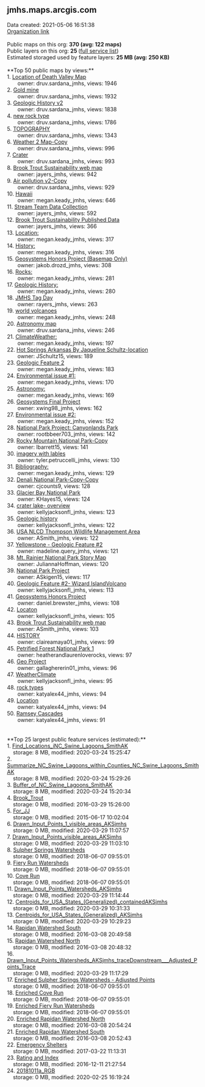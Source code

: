 <h2>jmhs.maps.arcgis.com</h2> Data created: 2021-05-06 16:51:38 <br /><a target='new' href='https://jmhs.maps.arcgis.com'>Organization link</a><br /><br />Public maps on this org: <b>370 (avg: 122 maps)</b><br />Public layers on this org: <b>25 </b>(<a target='new' href='https://services.arcgis.com/kEp1uXh3oRyaQ3ns/ArcGIS/rest/services'>full service list</a>)<br />Estimated storaged used by feature layers: <b>25 MB (avg: 250 KB)</b><br /><br />**Top 50 public maps by views:**<br />  1. <a target='new' href='https://www.arcgis.com/home/item.html?id=10625fa025dd4556ad7b9872dd44f938'>Location of Death Valley Map</a> <br />  &nbsp;&nbsp;&nbsp;&nbsp; &nbsp;&nbsp;owner: druv.sardana_jmhs, views: 1946<br />  2. <a target='new' href='https://www.arcgis.com/home/item.html?id=3d4ae4e2ec204bff8feeabf91fa032d0'>Gold mine</a> <br />  &nbsp;&nbsp;&nbsp;&nbsp; &nbsp;&nbsp;owner: druv.sardana_jmhs, views: 1932<br />  3. <a target='new' href='https://www.arcgis.com/home/item.html?id=d3876fb42b654058a9163ece9e8640cb'>Geologic History v2</a> <br />  &nbsp;&nbsp;&nbsp;&nbsp; &nbsp;&nbsp;owner: druv.sardana_jmhs, views: 1838<br />  4. <a target='new' href='https://www.arcgis.com/home/item.html?id=a2c1c1a3fae548438191bad5bb733dd1'>new rock type</a> <br />  &nbsp;&nbsp;&nbsp;&nbsp; &nbsp;&nbsp;owner: druv.sardana_jmhs, views: 1786<br />  5. <a target='new' href='https://www.arcgis.com/home/item.html?id=93ae617a81aa41ea9f2d2daaac6e2cf6'>TOPOGRAPHY</a> <br />  &nbsp;&nbsp;&nbsp;&nbsp; &nbsp;&nbsp;owner: druv.sardana_jmhs, views: 1343<br />  6. <a target='new' href='https://www.arcgis.com/home/item.html?id=eb1baaba71f842339b81b1fcc418f881'>Weather 2 Map-Copy</a> <br />  &nbsp;&nbsp;&nbsp;&nbsp; &nbsp;&nbsp;owner: druv.sardana_jmhs, views: 996<br />  7. <a target='new' href='https://www.arcgis.com/home/item.html?id=abe2910f5131460e8284b6fe295813e6'>Crater</a> <br />  &nbsp;&nbsp;&nbsp;&nbsp; &nbsp;&nbsp;owner: druv.sardana_jmhs, views: 993<br />  8. <a target='new' href='https://www.arcgis.com/home/item.html?id=809f8daa97de42ae9367b078cc2bbc31'>Brook Trout Sustainability web map</a> <br />  &nbsp;&nbsp;&nbsp;&nbsp; &nbsp;&nbsp;owner: jayers_jmhs, views: 942<br />  9. <a target='new' href='https://www.arcgis.com/home/item.html?id=9bcecdbc768e4816b50910d1bbc188b0'>Air pollution v2-Copy</a> <br />  &nbsp;&nbsp;&nbsp;&nbsp; &nbsp;&nbsp;owner: druv.sardana_jmhs, views: 929<br />  10. <a target='new' href='https://www.arcgis.com/home/item.html?id=d64b674b01264af990edb86948dd7114'>Hawaii</a> <br />  &nbsp;&nbsp;&nbsp;&nbsp; &nbsp;&nbsp;owner: megan.keady_jmhs, views: 646<br />  11. <a target='new' href='https://www.arcgis.com/home/item.html?id=237459d7e33042ea94e99fc473406d26'>Stream Team Data Collection</a> <br />  &nbsp;&nbsp;&nbsp;&nbsp; &nbsp;&nbsp;owner: jayers_jmhs, views: 592<br />  12. <a target='new' href='https://www.arcgis.com/home/item.html?id=cba454ea6fb44720a26338902eb3387c'>Brook Trout Sustainability Published Data</a> <br />  &nbsp;&nbsp;&nbsp;&nbsp; &nbsp;&nbsp;owner: jayers_jmhs, views: 366<br />  13. <a target='new' href='https://www.arcgis.com/home/item.html?id=bdc4fa92ec9c41d397650389806067db'>Location:</a> <br />  &nbsp;&nbsp;&nbsp;&nbsp; &nbsp;&nbsp;owner: megan.keady_jmhs, views: 317<br />  14. <a target='new' href='https://www.arcgis.com/home/item.html?id=1fe2666801e2468ab66ba3b6c00c2c1b'>History:</a> <br />  &nbsp;&nbsp;&nbsp;&nbsp; &nbsp;&nbsp;owner: megan.keady_jmhs, views: 316<br />  15. <a target='new' href='https://www.arcgis.com/home/item.html?id=34f204d379bb4bcb941c79936f37fadf'>Geosystems Honors Project (Basemap Only)</a> <br />  &nbsp;&nbsp;&nbsp;&nbsp; &nbsp;&nbsp;owner: jakob.drozd_jmhs, views: 308<br />  16. <a target='new' href='https://www.arcgis.com/home/item.html?id=a412689a1683428da6bf3991e8fd9490'>Rocks: </a> <br />  &nbsp;&nbsp;&nbsp;&nbsp; &nbsp;&nbsp;owner: megan.keady_jmhs, views: 281<br />  17. <a target='new' href='https://www.arcgis.com/home/item.html?id=3c71b23230a74cdeb801ae05ea391eee'>Geologic History:</a> <br />  &nbsp;&nbsp;&nbsp;&nbsp; &nbsp;&nbsp;owner: megan.keady_jmhs, views: 280<br />  18. <a target='new' href='https://www.arcgis.com/home/item.html?id=03411d85b012463c811a240902bcd295'>JMHS Tag Day</a> <br />  &nbsp;&nbsp;&nbsp;&nbsp; &nbsp;&nbsp;owner: rayers_jmhs, views: 263<br />  19. <a target='new' href='https://www.arcgis.com/home/item.html?id=8da16d4f42c049f1ba60cee7b056423a'>world volcanoes</a> <br />  &nbsp;&nbsp;&nbsp;&nbsp; &nbsp;&nbsp;owner: megan.keady_jmhs, views: 248<br />  20. <a target='new' href='https://www.arcgis.com/home/item.html?id=aac098af3d3644fea1e92f950a269b2f'>Astronomy map</a> <br />  &nbsp;&nbsp;&nbsp;&nbsp; &nbsp;&nbsp;owner: druv.sardana_jmhs, views: 246<br />  21. <a target='new' href='https://www.arcgis.com/home/item.html?id=a254ff7f758643c6ad66e636be117bb6'>ClimateWeather:</a> <br />  &nbsp;&nbsp;&nbsp;&nbsp; &nbsp;&nbsp;owner: megan.keady_jmhs, views: 197<br />  22. <a target='new' href='https://www.arcgis.com/home/item.html?id=b37ecbe22c6f42c3bfef63542352d36c'>Hot Springs Arkansas By Jaqueline Schultz-location</a> <br />  &nbsp;&nbsp;&nbsp;&nbsp; &nbsp;&nbsp;owner: JSchultz15, views: 189<br />  23. <a target='new' href='https://www.arcgis.com/home/item.html?id=39d45ee46f61412f96f850fc8a937777'>Geologic Feature 2</a> <br />  &nbsp;&nbsp;&nbsp;&nbsp; &nbsp;&nbsp;owner: megan.keady_jmhs, views: 183<br />  24. <a target='new' href='https://www.arcgis.com/home/item.html?id=0e3f3d61d69c4d16aae2c0b36987ba23'>Environmental issue #1:</a> <br />  &nbsp;&nbsp;&nbsp;&nbsp; &nbsp;&nbsp;owner: megan.keady_jmhs, views: 170<br />  25. <a target='new' href='https://www.arcgis.com/home/item.html?id=7c1170286718423bba6c5b8d0274a7b8'>Astronomy:</a> <br />  &nbsp;&nbsp;&nbsp;&nbsp; &nbsp;&nbsp;owner: megan.keady_jmhs, views: 169<br />  26. <a target='new' href='https://www.arcgis.com/home/item.html?id=e5ad3395dc584fe58c783d2c7fde66be'>Geosystems Final Project</a> <br />  &nbsp;&nbsp;&nbsp;&nbsp; &nbsp;&nbsp;owner: xwing98_jmhs, views: 162<br />  27. <a target='new' href='https://www.arcgis.com/home/item.html?id=964e100d218a47888ad94cbe236107ce'>Environmental issue #2:</a> <br />  &nbsp;&nbsp;&nbsp;&nbsp; &nbsp;&nbsp;owner: megan.keady_jmhs, views: 152<br />  28. <a target='new' href='https://www.arcgis.com/home/item.html?id=0593090d2e1b41aa8b5605a8b33337be'>National Park Project: Canyonlands Park</a> <br />  &nbsp;&nbsp;&nbsp;&nbsp; &nbsp;&nbsp;owner: rootbbeer703_jmhs, views: 142<br />  29. <a target='new' href='https://www.arcgis.com/home/item.html?id=f9f6605ec6394de7a663a7b44b158c0a'>Rocky Mountain National Park-Copy</a> <br />  &nbsp;&nbsp;&nbsp;&nbsp; &nbsp;&nbsp;owner: lbarrett15, views: 141<br />  30. <a target='new' href='https://www.arcgis.com/home/item.html?id=90f6e2fc80dd4c24a0a757417960425a'>imagery with lables</a> <br />  &nbsp;&nbsp;&nbsp;&nbsp; &nbsp;&nbsp;owner: tyler.petruccelli_jmhs, views: 130<br />  31. <a target='new' href='https://www.arcgis.com/home/item.html?id=26ed085cb53a47a2bb0ad8b3db66e90c'>Bibliography:</a> <br />  &nbsp;&nbsp;&nbsp;&nbsp; &nbsp;&nbsp;owner: megan.keady_jmhs, views: 129<br />  32. <a target='new' href='https://www.arcgis.com/home/item.html?id=43dfbd14502a42a28f538697cc74da94'>Denali National Park-Copy-Copy</a> <br />  &nbsp;&nbsp;&nbsp;&nbsp; &nbsp;&nbsp;owner: cjcounts9, views: 128<br />  33. <a target='new' href='https://www.arcgis.com/home/item.html?id=8e0553613adb475f9d8ac009af28dbe8'>Glacier Bay National Park</a> <br />  &nbsp;&nbsp;&nbsp;&nbsp; &nbsp;&nbsp;owner: KHayes15, views: 124<br />  34. <a target='new' href='https://www.arcgis.com/home/item.html?id=bff72502935c48e5861e4eff79fd9d1d'>crater lake- overview</a> <br />  &nbsp;&nbsp;&nbsp;&nbsp; &nbsp;&nbsp;owner: kellyjacksonfl_jmhs, views: 123<br />  35. <a target='new' href='https://www.arcgis.com/home/item.html?id=c6d17058358349cb84c4cf9177ce82e3'>Geologic history</a> <br />  &nbsp;&nbsp;&nbsp;&nbsp; &nbsp;&nbsp;owner: kellyjacksonfl_jmhs, views: 122<br />  36. <a target='new' href='https://www.arcgis.com/home/item.html?id=773af80a2199452cb1a90d74adc7ad73'>USA NLCD Thompson Wildlife Management Area</a> <br />  &nbsp;&nbsp;&nbsp;&nbsp; &nbsp;&nbsp;owner: ASmith_jmhs, views: 122<br />  37. <a target='new' href='https://www.arcgis.com/home/item.html?id=1e55c0ff8dff4b52baf6fb1d8dab1020'>Yellowstone - Geologic Feature #2</a> <br />  &nbsp;&nbsp;&nbsp;&nbsp; &nbsp;&nbsp;owner: madeline.query_jmhs, views: 121<br />  38. <a target='new' href='https://www.arcgis.com/home/item.html?id=2debfd7ee27a48c097357d62cd130174'>Mt. Rainier National Park Story Map</a> <br />  &nbsp;&nbsp;&nbsp;&nbsp; &nbsp;&nbsp;owner: JuliannaHoffman, views: 120<br />  39. <a target='new' href='https://www.arcgis.com/home/item.html?id=fb57b01c281f43f38c9eb9392182d7e6'>National Park Project</a> <br />  &nbsp;&nbsp;&nbsp;&nbsp; &nbsp;&nbsp;owner: ASkigen15, views: 117<br />  40. <a target='new' href='https://www.arcgis.com/home/item.html?id=751b7cea6f064617bcfc1ab1528b3964'>Geologic Feature #2- Wizard IslandVolcano</a> <br />  &nbsp;&nbsp;&nbsp;&nbsp; &nbsp;&nbsp;owner: kellyjacksonfl_jmhs, views: 113<br />  41. <a target='new' href='https://www.arcgis.com/home/item.html?id=e332dcd1dad749559fb13979519a1d43'>Geosystems Honors Project</a> <br />  &nbsp;&nbsp;&nbsp;&nbsp; &nbsp;&nbsp;owner: daniel.brewster_jmhs, views: 108<br />  42. <a target='new' href='https://www.arcgis.com/home/item.html?id=13c11d6cf0134ed39155b1e013b4d0d3'>Locaton</a> <br />  &nbsp;&nbsp;&nbsp;&nbsp; &nbsp;&nbsp;owner: kellyjacksonfl_jmhs, views: 105<br />  43. <a target='new' href='https://www.arcgis.com/home/item.html?id=919ddc4b5e8a49a59c506bbd89fbdba6'>Brook Trout Sustainability web map</a> <br />  &nbsp;&nbsp;&nbsp;&nbsp; &nbsp;&nbsp;owner: ASmith_jmhs, views: 103<br />  44. <a target='new' href='https://www.arcgis.com/home/item.html?id=7a70b7fc67a74973a89f5bd172197a94'>HISTORY</a> <br />  &nbsp;&nbsp;&nbsp;&nbsp; &nbsp;&nbsp;owner: claireamaya01_jmhs, views: 99<br />  45. <a target='new' href='https://www.arcgis.com/home/item.html?id=f260aaed35bd4dfabd0c987850a66520'>Petrified Forest National Park 1</a> <br />  &nbsp;&nbsp;&nbsp;&nbsp; &nbsp;&nbsp;owner: heatherandlaurenloverocks, views: 97<br />  46. <a target='new' href='https://www.arcgis.com/home/item.html?id=8bf6535d7bac47a7bc4f5cdb8f588fe3'>Geo Project</a> <br />  &nbsp;&nbsp;&nbsp;&nbsp; &nbsp;&nbsp;owner: gallaghererin01_jmhs, views: 96<br />  47. <a target='new' href='https://www.arcgis.com/home/item.html?id=098dcb1b4f3f427ca1ddf9917f9a7473'>WeatherClimate</a> <br />  &nbsp;&nbsp;&nbsp;&nbsp; &nbsp;&nbsp;owner: kellyjacksonfl_jmhs, views: 95<br />  48. <a target='new' href='https://www.arcgis.com/home/item.html?id=348c16ea80cf4f408042122b7de6007d'>rock types</a> <br />  &nbsp;&nbsp;&nbsp;&nbsp; &nbsp;&nbsp;owner: katyalex44_jmhs, views: 94<br />  49. <a target='new' href='https://www.arcgis.com/home/item.html?id=fd4f57e06b544c93b07e1d86a3d90a8f'>Location</a> <br />  &nbsp;&nbsp;&nbsp;&nbsp; &nbsp;&nbsp;owner: katyalex44_jmhs, views: 94<br />  50. <a target='new' href='https://www.arcgis.com/home/item.html?id=64dc0a550f574b22bdd8700c234ca133'>Ramsey Cascades </a> <br />  &nbsp;&nbsp;&nbsp;&nbsp; &nbsp;&nbsp;owner: katyalex44_jmhs, views: 91<br /><br /><br />**Top 25 largest public feature services (estimated):**<br /> 1. <a target='new' href='https://www.arcgis.com/home/item.html?id=69061192ad774be58c8c37ab454dfa8d'>Find_Locations_iNC_Swine_Lagoons_SmithAK</a><br /> &nbsp;&nbsp;&nbsp;&nbsp;storage: 8 MB, modified: 2020-03-24 15:25:47<br /> 2. <a target='new' href='https://www.arcgis.com/home/item.html?id=5c93f51538e44833b4595bf1f5d641de'>Summarize_NC_Swine_Lagoons_within_Counties_NC_Swine_Lagoons_SmithAK</a><br /> &nbsp;&nbsp;&nbsp;&nbsp;storage: 8 MB, modified: 2020-03-24 15:29:26<br /> 3. <a target='new' href='https://www.arcgis.com/home/item.html?id=a70364a49ee5405287b76d0758dae73e'>Buffer_of_NC_Swine_Lagoons_SmithAK</a><br /> &nbsp;&nbsp;&nbsp;&nbsp;storage: 8 MB, modified: 2020-03-24 15:20:34<br /> 4. <a target='new' href='https://www.arcgis.com/home/item.html?id=4077823038d14a5fa0447741e88033b3'>Brook_Trout</a><br /> &nbsp;&nbsp;&nbsp;&nbsp;storage: 0 MB, modified: 2016-03-29 15:26:00<br /> 5. <a target='new' href='https://www.arcgis.com/home/item.html?id=1e940e3cc394477fb6f1b326291efc37'>For_JJ</a><br /> &nbsp;&nbsp;&nbsp;&nbsp;storage: 0 MB, modified: 2015-06-17 10:02:04<br /> 6. <a target='new' href='https://www.arcgis.com/home/item.html?id=5e465b08901c434192d4b963ee6a25b1'>Drawn_Input_Points_1_visible_areas_AKSjmhs</a><br /> &nbsp;&nbsp;&nbsp;&nbsp;storage: 0 MB, modified: 2020-03-29 11:07:57<br /> 7. <a target='new' href='https://www.arcgis.com/home/item.html?id=056858cd4d33404788d6927cec2f6756'>Drawn_Input_Points_visible_areas_AKSjmhs</a><br /> &nbsp;&nbsp;&nbsp;&nbsp;storage: 0 MB, modified: 2020-03-29 11:03:10<br /> 8. <a target='new' href='https://www.arcgis.com/home/item.html?id=e710383c162a47288d7e95de8e2b33d4'>Sulpher Springs Watersheds</a><br /> &nbsp;&nbsp;&nbsp;&nbsp;storage: 0 MB, modified: 2018-06-07 09:55:01<br /> 9. <a target='new' href='https://www.arcgis.com/home/item.html?id=93a2bc5ea092472fb4f876e0e722896b'>Fiery Run Watersheds</a><br /> &nbsp;&nbsp;&nbsp;&nbsp;storage: 0 MB, modified: 2018-06-07 09:55:01<br /> 10. <a target='new' href='https://www.arcgis.com/home/item.html?id=6173627c6563413c8e9cabd0544d4f1c'>Cove Run</a><br /> &nbsp;&nbsp;&nbsp;&nbsp;storage: 0 MB, modified: 2018-06-07 09:55:01<br /> 11. <a target='new' href='https://www.arcgis.com/home/item.html?id=c6e1706b222b4937ba8987e6174dbfab'>Drawn_Input_Points_Watersheds_AKSjmhs</a><br /> &nbsp;&nbsp;&nbsp;&nbsp;storage: 0 MB, modified: 2020-03-29 11:14:44<br /> 12. <a target='new' href='https://www.arcgis.com/home/item.html?id=dae89033eae54f32827a42469388ffa3'>Centroids_for_USA_States_(Generalized)_containedAKSjmhs</a><br /> &nbsp;&nbsp;&nbsp;&nbsp;storage: 0 MB, modified: 2020-03-29 10:31:33<br /> 13. <a target='new' href='https://www.arcgis.com/home/item.html?id=88e3945d4b4d4e12ace292530f0d64f5'>Centroids_for_USA_States_(Generalized)_AKSjmhs</a><br /> &nbsp;&nbsp;&nbsp;&nbsp;storage: 0 MB, modified: 2020-03-29 10:29:23<br /> 14. <a target='new' href='https://www.arcgis.com/home/item.html?id=3ea602083fed4cba9f989f475e8b2312'>Rapidan Watershed South</a><br /> &nbsp;&nbsp;&nbsp;&nbsp;storage: 0 MB, modified: 2016-03-08 20:49:58<br /> 15. <a target='new' href='https://www.arcgis.com/home/item.html?id=40491a9f0fc5491c855fe34afa4b1fd8'>Rapidan Watershed North</a><br /> &nbsp;&nbsp;&nbsp;&nbsp;storage: 0 MB, modified: 2016-03-08 20:48:32<br /> 16. <a target='new' href='https://www.arcgis.com/home/item.html?id=397eeae2d965429d8db08d6f95a157f0'>Drawn_Input_Points_Watersheds_AKSjmhs_traceDownstream___Adjusted_Points_Trace</a><br /> &nbsp;&nbsp;&nbsp;&nbsp;storage: 0 MB, modified: 2020-03-29 11:17:29<br /> 17. <a target='new' href='https://www.arcgis.com/home/item.html?id=5a918783128c432cbb57e41930c15a52'>Enriched Sulpher Springs Watersheds - Adjusted Points</a><br /> &nbsp;&nbsp;&nbsp;&nbsp;storage: 0 MB, modified: 2018-06-07 09:55:01<br /> 18. <a target='new' href='https://www.arcgis.com/home/item.html?id=16e7a5ee644b42f9998201fb1f8bc985'>Enriched Cove Run</a><br /> &nbsp;&nbsp;&nbsp;&nbsp;storage: 0 MB, modified: 2018-06-07 09:55:01<br /> 19. <a target='new' href='https://www.arcgis.com/home/item.html?id=9192fd27e3704fcfab54dbce88b2bc77'>Enriched Fiery Run Watersheds</a><br /> &nbsp;&nbsp;&nbsp;&nbsp;storage: 0 MB, modified: 2018-06-07 09:55:01<br /> 20. <a target='new' href='https://www.arcgis.com/home/item.html?id=7dc37b28637b4f1bb851b9884d4bfcc1'>Enriched Rapidan Watershed North</a><br /> &nbsp;&nbsp;&nbsp;&nbsp;storage: 0 MB, modified: 2016-03-08 20:54:24<br /> 21. <a target='new' href='https://www.arcgis.com/home/item.html?id=15cde780468448a4b1265922cedcacb5'>Enriched Rapidan Watershed South</a><br /> &nbsp;&nbsp;&nbsp;&nbsp;storage: 0 MB, modified: 2016-03-08 20:52:43<br /> 22. <a target='new' href='https://www.arcgis.com/home/item.html?id=a7db26cf418e401d9a8998ce2b155601'>Emergency Shelters</a><br /> &nbsp;&nbsp;&nbsp;&nbsp;storage: 0 MB, modified: 2017-03-22 11:13:31<br /> 23. <a target='new' href='https://www.arcgis.com/home/item.html?id=43d0770079af4ef49d850032e730b1bc'>Rating and Index</a><br /> &nbsp;&nbsp;&nbsp;&nbsp;storage: 0 MB, modified: 2016-12-11 21:27:54<br /> 24. <a target='new' href='https://www.arcgis.com/home/item.html?id=63a968cc381a46f780251f6d3a6eaa06'>20181011a_RGB</a><br /> &nbsp;&nbsp;&nbsp;&nbsp;storage: 0 MB, modified: 2020-02-25 16:19:24<br />